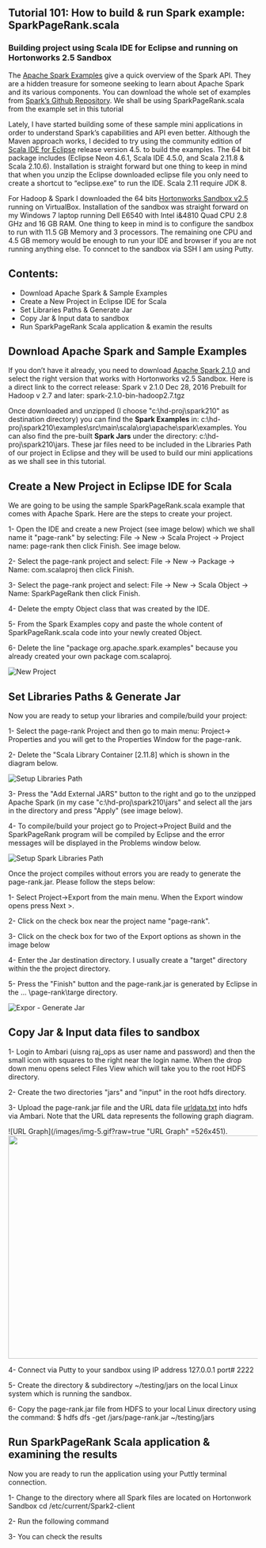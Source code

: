 ## Tutorial 101: How to build &amp; run Spark example: SparkPageRank.scala 
### Building project using Scala IDE for Eclipse and running on Hortonworks 2.5 Sandbox

The [Apache Spark Examples](http://spark.apache.org/examples.html) give a quick overview of the Spark API. They are a hidden treasure for someone seeking to learn about Apache Spark and its various components. You can download the whole set of examples from [Spark’s Github Repository](https://github.com/apache/spark/tree/master/examples/src/main/scala/org/apache/spark/examples). We shall be using SparkPageRank.scala from the example set in this tutorial

Lately, I have started building some of these sample mini applications in order to understand Spark’s capabilities and API even better. Although the Maven approach works, I decided to try using the community edition of [Scala IDE for Eclipse](http://scala-ide.org/download/sdk.html) release version 4.5. to build the examples. The 64 bit package includes (Eclipse Neon 4.6.1, Scala IDE 4.5.0, and Scala 2.11.8 & Scala 2.10.6). Installation is straight forward but one thing to keep in mind that when you unzip the Eclipse downloaded eclipse file you only need to create a shortcut to “eclipse.exe” to run the IDE. Scala 2.11 require JDK 8. 

For Hadoop & Spark I downloaded the 64 bits [Hortonworks Sandbox v2.5](https://hortonworks.com/downloads/?_bt=104841503598&_bk=hortonworks%20sandbox&_bm=e&_bn=g&gclid=CNH105LOu9MCFcK4wAodSZMFxw#) running on VirtualBox. Installation of the sandbox was straight forward on my Windows 7 laptop running Dell E6540 with Intel i&4810 Quad CPU 2.8 GHz and 16 GB RAM. One thing to keep in mind is to configure the sandbox to run with 11.5 GB Memory and 3 processors. The remaining one CPU and 4.5 GB memory would be enough to run your IDE and browser if you are not running anything else. To conncet to the sandbox via SSH I am using Putty.

## Contents:
- Download Apache Spark & Sample Examples
- Create a New Project in Eclipse IDE for Scala
- Set Libraries Paths & Generate Jar
- Copy Jar & Input data to sandbox
- Run SparkPageRank Scala application & examin the results

## Download Apache Spark and Sample Examples

If you don’t have it already, you need to download [Apache Spark 2.1.0](http://spark.apache.org/downloads.html) and select the right version that works with Hortonworks v2.5 Sandbox. Here is a direct link to the correct release: Spark v 2.1.0 Dec 28, 2016 Prebuilt for Hadoop v 2.7 and later: spark-2.1.0-bin-hadoop2.7.tgz

Once downloaded and unzipped (I choose "c:\hd-proj\spark210" as destination directory) you can find the **Spark Examples** in:  c:\hd-proj\spark210\examples\src\main\scala\org\apache\spark\examples. You can also find the pre-built **Spark Jars** under the directory: c:\hd-proj\spark210\jars. These jar files need to be included in the Libraries Path of our project in Eclipse and they will be used to build our mini applications as we shall see in this tutorial.

## Create a New Project in Eclipse IDE for Scala
We are going to be using the sample SparkPageRank.scala example that comes with Apache Spark. Here are the steps to create your project.

 1- Open the IDE and create a new Project (see image below) which we shall name it "page-rank" by selecting: File -> New -> Scala Project -> Project name: page-rank then click Finish. See image below.
 
 2- Select the page-rank project and select: File -> New -> Package -> Name: com.scalaproj then click Finish.
 
 3- Select the page-rank project and select: File -> New -> Scala Object -> Name: SparkPageRank then click Finish.
 
 4- Delete the empty Object class that was created by the IDE.
 
 5- From the Spark Examples copy and paste the whole content of SparkPageRank.scala code into your newly created Object.
 
 6- Delete the line "package org.apache.spark.examples" because you already created your own package com.scalaproj.

![New Project](/images/img-1.jpg?raw=true "New Project")

## Set Libraries Paths & Generate Jar

Now you are ready to setup your libraries and compile/build your project:

1- Select the page-rank Project and then go to main menu: Project-> Properties and you will get to the Properties Window for the page-rank.

2- Delete the "Scala Library Container [2.11.8] which is shown in the diagram below.

![Setup Libraries Path](/images/img-2.jpg?raw=true "Setup Libraries Path")

 3- Press the "Add External JARS" button to the right and go to the unzipped Apache Spark (in my case "c:\hd-proj\spark210\jars" and select all the jars in the directory and press "Apply" (see image below).
 
 4- To compile/build your project go to Project->Project Build and the SparkPageRank program will be compiled by Eclipse and the error messages will be displayed in the Problems window below. 
 
![Setup Spark Libraries Path](/images/img-3.jpg?raw=true "Setup Spark Libraries Path")

Once the project compiles without errors you are ready to generate the page-rank.jar. Please follow the steps below:

 1- Select Project->Export from the main menu. When the Export window opens press Next >.
 
 2- Click on the check box near the project name "page-rank".
 
 3- Click on the check box for two of the Export options as shown in the image below
 
 4- Enter the Jar destination directory. I usually create a "target" directory within the the project directory.
 
 5- Press the "Finish" button and the page-rank.jar is generated by Eclipse in the ... \page-rank\targe directory.
 
 ![Expor - Generate Jar](/images/img-4.jpg?raw=true "Export - Generate Jar")
 
 ## Copy Jar & Input data files to sandbox
 
 1- Login to Ambari (uisng raj_ops as user name and password) and then the small icon with squares to the right near the login name. When the drop down menu opens select Files View which will take you to the root HDFS directory.
 
 2- Create the two directories "jars" and "input" in the root hdfs directory.
 
 3- Upload the page-rank.jar file and the URL data file [urldata.txt](/urldata.txt?raw=true "URL Graph Data") into hdfs via Ambari. Note that the URL data represents the following graph diagram.
 
 ![URL Graph](/images/img-5.gif?raw=true "URL Graph" =526x451).
 <img src="/images/img-5.jpj" width="526" height="451">
 
 4- Connect via Putty to your sandbox using IP address 127.0.0.1 port# 2222
 
 5- Create the directory & subdirectory ~/testing/jars on the local Linux system which is running the sandbox.
 
 6- Copy the page-rank.jar file from HDFS to your local Linux directory using the command:
      $ hdfs dfs -get /jars/page-rank.jar ~/testing/jars 
 
 
 ## Run SparkPageRank Scala application & examining the results
 
 Now you are ready to run the application using your Puttly terminal connection.
 
 1- Change to the directory where all Spark files are located on Hortonwork Sandbox
 cd /etc/current/Spark2-client
 
 2- Run the following command
 
 3- You can check the results 
 
 
